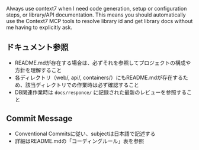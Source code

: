Always use context7 when I need code generation, setup or configuration steps, or
library/API documentation. This means you should automatically use the Context7 MCP
tools to resolve library id and get library docs without me having to explicitly ask.

## ドキュメント参照

- README.mdが存在する場合は、必ずそれを参照してプロジェクトの構成や方針を理解すること
- 各ディレクトリ（web/, api/, containers/）にもREADME.mdが存在するため、該当ディレクトリでの作業時は必ず確認すること
- DB関連作業時は `docs/responce/` に記録された最新のレビューを参照すること

## Commit Message

- Conventional Commitsに従い、subjectは日本語で記述する
- 詳細はREADME.mdの「コーディングルール」表を参照
